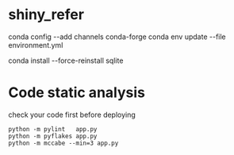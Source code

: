 # shiny_refer

conda config --add channels conda-forge
conda env update --file environment.yml

conda install --force-reinstall sqlite


# Code static analysis
check your code first before deploying
```shell
python -m pylint   app.py
python -m pyflakes app.py
python -m mccabe --min=3 app.py
```